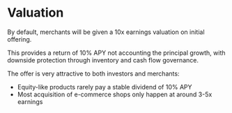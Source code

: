 # Valuation

By default, merchants will be given a 10x earnings valuation on initial offering.

This provides a return of 10% APY not accounting the principal growth, with downside protection through inventory and cash flow governance.&#x20;

The offer is very attractive to both investors and merchants:

* Equity-like products rarely pay a stable dividend of 10% APY
* Most acquisition of e-commerce shops only happen at around 3-5x earnings

